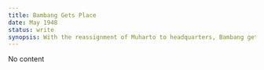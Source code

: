 ```yaml
---
title: Bambang Gets Place
date: May 1948 
status: write
synopsis: With the reassignment of Muharto to headquarters, Bambang gets his coveted permanent spot in the right-hand seat of RI-002.
---
```

No content